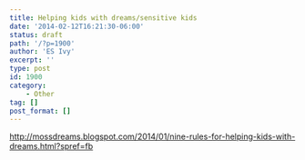 ```yaml
---
title: Helping kids with dreams/sensitive kids
date: '2014-02-12T16:21:30-06:00'
status: draft
path: '/?p=1900'
author: 'ES Ivy'
excerpt: ''
type: post
id: 1900
category:
    - Other
tag: []
post_format: []
---
```

http://mossdreams.blogspot.com/2014/01/nine-rules-for-helping-kids-with-dreams.html?spref=fb